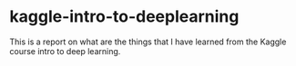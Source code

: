 # kaggle-intro-to-deeplearning
This is a report on what are the things that I have learned from the Kaggle course intro to deep learning.
